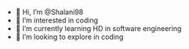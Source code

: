 - 👋 Hi, I’m @Shalani98
- 👀 I’m interested in  coding
- 🌱 I’m currently learning HD in software engineering
- 💞️ I’m looking to explore in coding

<!---
Shalani98/Shalani98 is a ✨ special ✨ repository because its `README.md` (this file) appears on your GitHub profile.
You can click the Preview link to take a look at your changes.
--->
